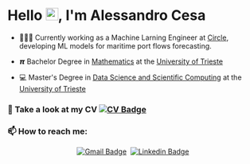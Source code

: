 # Hello <img src="https://raw.githubusercontent.com/MartinHeinz/MartinHeinz/master/wave.gif" width="25">, I'm Alessandro Cesa

- 👨🏻‍💻 Currently working as a Machine Larning Engineer at [Circle](https://www.circlegroup.eu/), developing ML models for maritime port flows forecasting.

- 𝞹 Bachelor Degree in [Mathematics](https://lauree.units.it/it/0320106203500001) at the [University of Trieste](https://portale.units.it/it)
- 💻 Master's Degree in [Data Science and Scientific Computing](https://dssc.units.it/) at the [University of Trieste](https://portale.units.it/it)

### 📄 Take a look at my CV [![CV Badge](https://img.shields.io/badge/-Download%20CV-orange?style=flat-square&logo=adobeacrobatreader&logoColor=white)](Alessandro_Cesa_CV.pdf)


### 📫 How to reach me:

<span align="center">

[![Gmail Badge](https://img.shields.io/badge/-Gmail-red?style=flat-square&logo=gmail&logoColor=white&link=mailto:alessandro.cesa22@gmail.com)](mailto:)&nbsp;
[![Linkedin Badge](https://img.shields.io/badge/-Alessandro%20Cesa-0072b1?style=flat-square&logo=Linkedin&logoColor=white&link=https://www.linkedin.com/in/alessandro-cesa-60033b310/)]()

</span>

